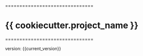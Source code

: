===============================
# {{ cookiecutter.project_name }}
===============================

version: {{current_version}}
